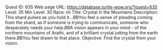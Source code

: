 Quest ID: 635
Web page URL: https://database.turtle-wow.org/?quest=635
Level: 35
Min Level: 30
Race: nil
Title: Crystal in the Mountains
Description: This shard pulses as you hold it...$B$BYou feel a sense of pleading coming from the shard, as if someone is trying to communicate, someone who desperately needs your help.$B$BA vision appears in your mind - of the northern mountains of Arathi, and of a brilliant crystal jutting from the earth there.$B$BYou feel drawn to that place.
Objective: Find the crystal from your vision.
